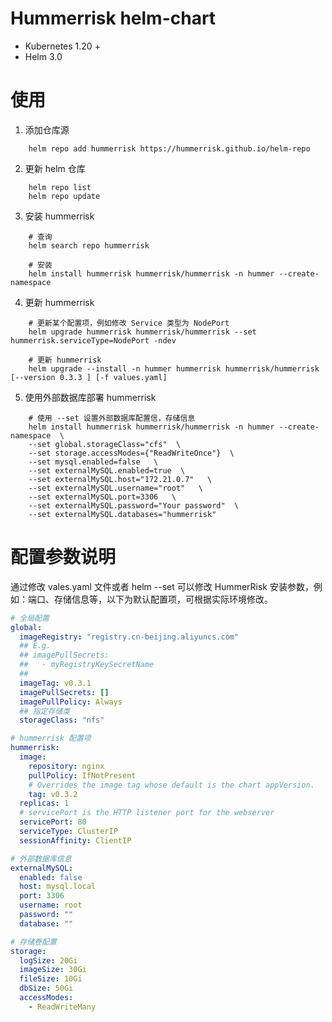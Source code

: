 # Hummerrisk helm-chart

- Kubernetes 1.20 +
- Helm 3.0

# 使用

1. 添加仓库源
```shell
    helm repo add hummerrisk https://hummerrisk.github.io/helm-repo
```

2. 更新 helm 仓库
```shell
    helm repo list
    helm repo update
```

3. 安装 hummerrisk
```shell
    # 查询
    helm search repo hummerrisk
    
    # 安装
    helm install hummerrisk hummerrisk/hummerrisk -n hummer --create-namespace
```

4. 更新 hummerrisk
```shell
    # 更新某个配置项，例如修改 Service 类型为 NodePort
    helm upgrade hummerrisk hummerrisk/hummerrisk --set hummerrisk.serviceType=NodePort -ndev
    
    # 更新 hummerrisk
    helm upgrade --install -n hummer hummerrisk hummerrisk/hummerrisk [--version 0.3.3 ] [-f values.yaml]
```

5. 使用外部数据库部署 hummerrisk
```shell
    # 使用 --set 设置外部数据库配置信，存储信息
    helm install hummerrisk hummerrisk/hummerrisk -n hummer --create-namespace  \
    --set global.storageClass="cfs"  \
    --set storage.accessModes={"ReadWriteOnce"}  \
    --set mysql.enabled=false   \
    --set externalMySQL.enabled=true  \
    --set externalMySQL.host="172.21.0.7"   \
    --set externalMySQL.username="root"   \
    --set externalMySQL.port=3306   \
    --set externalMySQL.password="Your password"  \
    --set externalMySQL.databases="hummerrisk"
```

# 配置参数说明
通过修改 vales.yaml 文件或者 helm --set 可以修改 HummerRisk 安装参数，例如：端口、存储信息等，以下为默认配置项，可根据实际环境修改。
```yaml
# 全局配置
global:
  imageRegistry: "registry.cn-beijing.aliyuncs.com"
  ## E.g.
  ## imagePullSecrets:
  ##   - myRegistryKeySecretName
  ##
  imageTag: v0.3.1
  imagePullSecrets: []
  imagePullPolicy: Always
  ## 指定存储类
  storageClass: "nfs"

# hummerrisk 配置项
hummerrisk:
  image:
    repository: nginx
    pullPolicy: IfNotPresent
    # Overrides the image tag whose default is the chart appVersion.
    tag: v0.3.2
  replicas: 1
  # servicePort is the HTTP listener port for the webserver
  servicePort: 80
  serviceType: ClusterIP
  sessionAffinity: ClientIP

# 外部数据库信息
externalMySQL:
  enabled: false
  host: mysql.local
  port: 3306
  username: root
  password: ""
  database: ""

# 存储卷配置
storage:
  logSize: 20Gi
  imageSize: 30Gi
  fileSize: 10Gi
  dbSize: 50Gi
  accessModes:
    - ReadWriteMany
```
